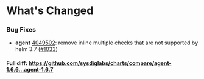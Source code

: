 # What's Changed

### Bug Fixes
- **agent** [4049502](https://github.com/sysdiglabs/charts/commit/40495021ac9daa2317b90a610f3081a43471dc0e): remove inline multiple checks that are not supported by helm 3.7 ([#1033](https://github.com/sysdiglabs/charts/issues/1033))

#### Full diff: https://github.com/sysdiglabs/charts/compare/agent-1.6.6...agent-1.6.7
